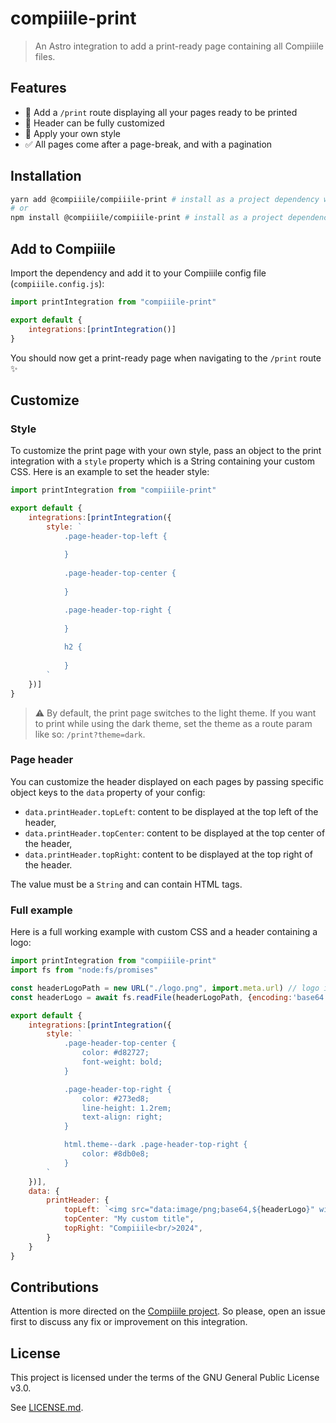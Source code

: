 # compiiile-print

> An Astro integration to add a print-ready page containing all Compiiile files.

## Features

- :page_facing_up: Add a `/print` route displaying all your pages ready to be printed
- :wrench: Header can be fully customized
- :nail_care: Apply your own style
- :white_check_mark: All pages come after a page-break, and with a pagination

## Installation

```bash
yarn add @compiiile/compiiile-print # install as a project dependency with yarn
# or
npm install @compiiile/compiiile-print # install as a project dependency with npm
```

## Add to Compiiile

Import the dependency and add it to your Compiiile config file (`compiiile.config.js`):

```js
import printIntegration from "compiiile-print"

export default {
    integrations:[printIntegration()]
}
```

You should now get a print-ready page when navigating to the `/print` route :sparkles:

## Customize

### Style

To customize the print page with your own style, pass an object to the print integration with a `style` property which is a String containing your custom CSS.
Here is an example to set the header style:

```js
import printIntegration from "compiiile-print"

export default {
    integrations:[printIntegration({
        style: `
            .page-header-top-left {
                
            }
            
            .page-header-top-center {
                
            }

            .page-header-top-right {
                
            }
            
            h2 {
            
            }
        `
    })]
}
```

> :warning: By default, the print page switches to the light theme. If you want to print while using the dark theme, set the theme as a route param like so: `/print?theme=dark`.

### Page header

You can customize the header displayed on each pages by passing specific object keys to the `data` property of your config:
- `data.printHeader.topLeft`: content to be displayed at the top left of the header,
- `data.printHeader.topCenter`: content to be displayed at the top center of the header,
- `data.printHeader.topRight`: content to be displayed at the top right of the header.

The value must be a `String` and can contain HTML tags.

### Full example

Here is a full working example with custom CSS and a header containing a logo:

```js
import printIntegration from "compiiile-print"
import fs from "node:fs/promises"

const headerLogoPath = new URL("./logo.png", import.meta.url) // logo in the same directory as the config file
const headerLogo = await fs.readFile(headerLogoPath, {encoding:'base64'})

export default {
    integrations:[printIntegration({
        style: `
            .page-header-top-center {
                color: #d82727;
                font-weight: bold;
            }

            .page-header-top-right {
                color: #273ed8;
                line-height: 1.2rem;
                text-align: right;
            }

            html.theme--dark .page-header-top-right {
                color: #8db0e8;
            }
        `
    })],
    data: {
        printHeader: {
            topLeft: `<img src="data:image/png;base64,${headerLogo}" width="150"/>`,
            topCenter: "My custom title",
            topRight: "Compiiile<br/>2024",
        }
    }
}
```

## Contributions

Attention is more directed on the [Compiiile project](https://github.com/compiiile/compiiile). 
So please, open an issue first to discuss any fix or improvement on this integration.

## License

This project is licensed under the terms of the GNU General Public License v3.0.

See [LICENSE.md](./LICENSE.md).

